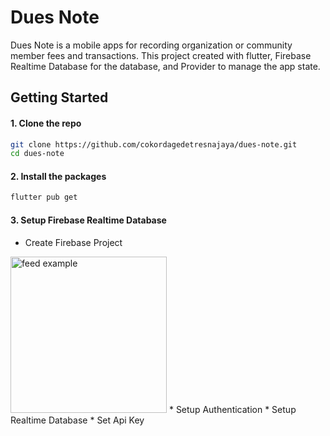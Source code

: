 # Dues Note

Dues Note is a mobile apps for recording organization or community member fees and transactions. This project created with flutter, Firebase Realtime Database for the database, and Provider to manage the app state.

## Getting Started

#### 1. Clone the repo
```sh
git clone https://github.com/cokordagedetresnajaya/dues-note.git
cd dues-note
```
#### 2. Install the packages
```sh
flutter pub get
```
#### 3. Setup Firebase Realtime Database
* Create Firebase Project
<img src="https://user-images.githubusercontent.com/90399814/221388544-db1a9af4-c9da-41c0-9054-323f9598c7c8.png" alt="feed example" width="250">
* Setup Authentication
* Setup Realtime Database
* Set Api Key
